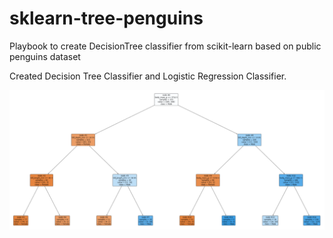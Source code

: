 # sklearn-tree-penguins
Playbook to create DecisionTree classifier from scikit-learn based on public penguins dataset

Created Decision Tree Classifier and Logistic Regression Classifier.

![Decision Tree](penguins-dt.png)
